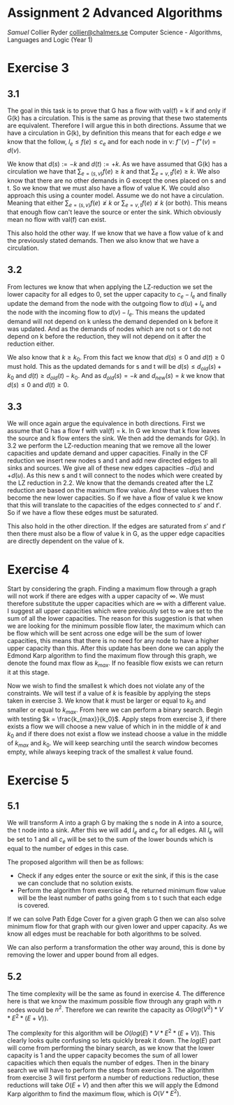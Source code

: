 # Assignment 2 Advanced Algorithms
*Samuel* Collier Ryder
collier@chalmers.se
Computer Science - Algorithms, Languages and Logic (Year 1)
# Exercise 3
## 3.1 
The goal in this task is to prove that G has a flow with val(f) = k if and only if G(k) has a circulation. This is the same as proving that these two statements are equivalent. Therefore I will argue this in both directions. Assume that we have a circulation in G(k), by definition this means that for each edge $e$ we know that the follow, $l_e \leq f(e) \leq c_e$ and for each node in v: $f^-(v) - f^+(v) = d(v)$. 

We know that $d(s) := -k$ and $d(t) := +k$. As we have assumed that G(k) has a circulation we have that $\sum_{e=(s,v)}f(e) \geq k$ and that $\sum_{e=v,t}f(e)\geq k$. We also know that there are no other demands in G except the ones placed on s and t. So we know that we must also have a flow of value K. We could also approach this using a counter model. Assume we do not have a circulation. Meaning that either $\sum_{e=(s,v)}f(e) \not\geq k$ or $\sum_{e=v,t}f(e)\not\geq k$ (or both). This means that enough flow can't leave the source or enter the sink. Which obviously mean no flow with val(f) can exist. 

This also hold the other way. If we know that we have a flow value of k and the previously stated demands. Then we also know that we have a circulation. 
## 3.2
From lectures we know that when applying the LZ-reduction we set the lower capacity for all edges to 0, set the upper capacity to $c_e - l_e$ and finally update the demand from the node with the outgoing flow to $d(u) + l_e$ and the node with the incoming flow to $d(v) - l_e$. This means the updated demand will not depend on k unless the demand depended on k before it was updated. And as the demands of nodes which are not s or t do not depend on k before the reduction, they will not depend on it after the reduction either. 

We also know that $k \geq k_0$. From this fact we know that $d(s) \leq 0$ and $d(t) \geq 0$ must hold. This as the updated demands for s and t will be $d(s) \leq d_{old}(s) + k_0$ and $d(t) \geq d_{old}(t) - k_0$. And as $d_{old}(s) = -k$ and $d_{new}(s)=k$ we know that $d(s) \leq 0$  and $d(t) \geq 0$. 

## 3.3 
We will once again argue the equivalence in both directions. First we assume that G has a flow f with val(f) = k. In G we know that k flow leaves the source and k flow enters the sink. We then add the demands for G(k). In 3.2 we perform the LZ-reduction meaning that we remove all the lower capacities and update demand and upper capacities. Finally in the CF reduction we insert new nodes s and t and add new directed edges to all sinks and sources. We give all of these new edges capacities $-d(u)$ and $+d(u)$. As this new s and t will connect to the nodes which were created by the LZ reduction in 2.2. We know that the demands created after the LZ reduction are based on the maximum flow value. And these values then become the new lower capacities. So if we have a flow of value k we know that this will translate to the capacities of the edges connected to $s'$ and $t'$. So if we have a flow these edges must be saturated.   

This also hold in the other direction. If the edges are saturated from $s'$ and $t'$ then there must also be a flow of value k in G, as the upper edge capacities are directly dependent on the value of k.  

# Exercise 4 
Start by considering the graph. Finding a maximum flow through a graph will not work if there are edges with a upper capacity of $\infty$. We must therefore substitute the upper capacities which are $\infty$ with a different value. I suggest all upper capacities which were previously set to $\infty$ are set to the sum of all the lower capacities. The reason for this suggestion is that when we are looking for the minimum possible flow later, the maximum which can be flow which will be sent across one edge will be the sum of lower capacities, this means that there is no need for any node to have a higher upper capacity than this. After this update has been done we can apply the Edmond Karp algorithm to find the maximum flow through this graph, we denote the found max flow as $k_{max}$. If no feasible flow exists we can return it at this stage. 

Now we wish to find the smallest k which does not violate any of the constraints. We will test if a value of $k$ is feasible by applying the steps taken in exercise 3. We know that $k$ must be larger or equal to $k_0$ and smaller or equal to $k_{max}$. From here we can perform a binary search. Begin with testing $k = \frac{k_{max}}{k_0}$. Apply steps from exercise 3, if there exists a flow we will choose a new value of which in in the middle of $k$ and $k_0$ and if there does not exist a flow we instead choose a value in the middle of $k_{max}$ and $k_0$. We will keep searching until the search window becomes empty, while always keeping track of the smallest $k$ value found.  

# Exercise 5
## 5.1
We will transform A into a graph G by making the s node in A into a source, the t node into a sink. After this we will add $l_e$ and $c_e$ for all edges. All $l_e$ will be set to 1 and all $c_e$ will be set to the sum of the lower bounds which is equal to the number of edges in this case. 

The proposed algorithm will then be as follows: 
* Check if any edges enter the source or exit the sink, if this is the case we can conclude that no solution exists. 
* Perform the algorithm from exercise 4, the returned minimum flow value will be the least number of paths going from s to t such that each edge is covered. 

If we can solve Path Edge Cover for a given graph G then we can also solve minimum flow for that graph with our given lower and upper capacity. As we know all edges must be reachable for both algorithms to be solved. 

We can also perform a transformation the other way around, this is done by removing the lower and upper bound from all edges. 
## 5.2
The time complexity will be the same as found in exercise 4. The difference here is that we know the maximum possible flow through any graph with $n$ nodes would be  $n^2$. Therefore we can rewrite the capacity as $O(log(V^2) * V * E^2*(E+V))$. 

The complexity for this algorithm will be $O(log(E) * V * E^2*(E+V))$. This clearly looks quite confusing so lets quickly break it down. The $log(E)$ part will come from performing the binary search, as we know that the lower capacity is 1 and the upper capacity becomes the sum of all lower capacities which then equals the number of edges. Then in the binary search we will have to perform the steps from exercise 3. The algorithm from exercise 3 will first perform a number of reductions reduction, these reductions will take $O(E+V)$ and then after this we will apply the Edmond Karp algorithm to find the maximum flow, which is $O(V*E^2)$. 
